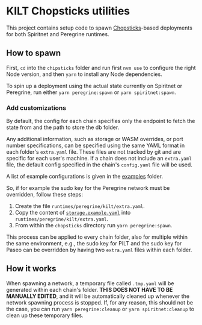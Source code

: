 # KILT Chopsticks utilities

This project contains setup code to spawn [Chopsticks](https://github.com/AcalaNetwork/chopsticks)-based deployments for both Spiritnet and Peregrine runtimes.

## How to spawn

First, `cd` into the `chipsticks` folder and run first `nvm use` to configure the right Node version, and then `yarn` to install any Node dependencies.

To spin up a deployment using the actual state currently on Spiritnet or Peregrine, run either `yarn peregrine:spawn` or `yarn spiritnet:spawn`.

### Add customizations

By default, the config for each chain specifies only the endpoint to fetch the state from and the path to store the db folder.

Any additional information, such as storage or WASM overrides, or port number specifications, can be specified using the same YAML format in each folder's `extra.yaml` file.
These files are not tracked by git and are specific for each user's machine.
If a chain does not include an `extra.yaml` file, the default config specified in the chain's `config.yaml` file will be used.

A list of example configurations is given in the [examples](./examples/) folder.

So, if for example the sudo key for the Peregrine network must be overridden, follow these steps:

1. Create the file `runtimes/peregrine/kilt/extra.yaml`.
2. Copy the content of [`storage.example.yaml`](./examples/storage.example.yaml) into `runtimes/peregrine/kilt/extra.yaml`.
3. From within the `chopsticks` directory run `yarn peregrine:spawn`.

This process can be applied to every chain folder, also for multiple within the same environment, e.g., the sudo key for PILT and the sudo key for Paseo can be overridden by having two `extra.yaml` files within each folder.

## How it works

When spawning a network, a temporary file called `.tmp.yaml` will be generated within each chain's folder.
**THIS DOES NOT HAVE TO BE MANUALLY EDITED**, and it will be automatically cleaned up whenever the network spawning process is stopped.
If, for any reason, this should not be the case, you can run `yarn peregrine:cleanup` or `yarn spiritnet:cleanup` to clean up these temporary files.
